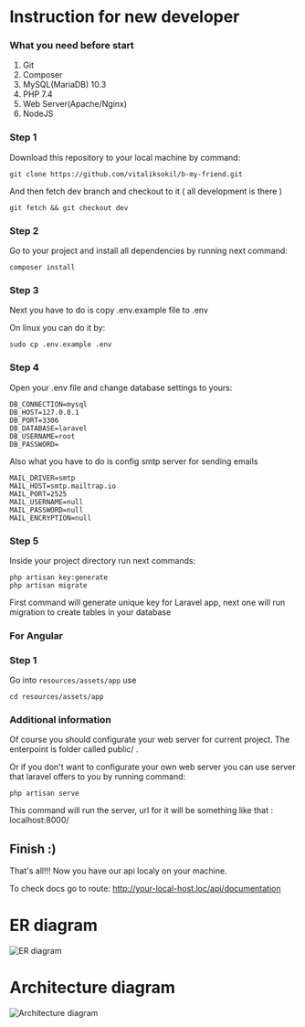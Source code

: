 # Instruction for new developer

### What you need before start
1. Git
2. Composer
3. MySQL(MariaDB) 10.3
4. PHP 7.4
5. Web Server(Apache/Nginx)
6. NodeJS

### Step 1 

Download this repository to your local machine by command:

``` git clone https://github.com/vitaliksokil/b-my-friend.git ```

And then fetch dev branch and checkout to it ( all development is there )

``` git fetch && git checkout dev ```

### Step 2
Go to your project and install all dependencies by running next command: 

``` composer install ```

### Step 3
Next you have to do is copy .env.example file to .env

On linux you can do it by:

``` sudo cp .env.example .env ```

### Step 4

Open your .env file and change database settings to yours:

```
DB_CONNECTION=mysql
DB_HOST=127.0.0.1
DB_PORT=3306
DB_DATABASE=laravel
DB_USERNAME=root
DB_PASSWORD= 
```

Also what you have to do is config smtp server for sending emails

```
MAIL_DRIVER=smtp
MAIL_HOST=smtp.mailtrap.io
MAIL_PORT=2525
MAIL_USERNAME=null
MAIL_PASSWORD=null
MAIL_ENCRYPTION=null
```


### Step 5

Inside your project directory run next commands:

```
php artisan key:generate
php artisan migrate
```

First command will generate unique key for Laravel app, next one will run migration to create tables in your database

### For Angular

### Step 1 

Go into ``` resources/assets/app ``` use
``` 
cd resources/assets/app 
```

### Additional information

Of course you should configurate your web server for current project. The enterpoint is folder called public/ .

Or if you don't want to configurate your own web server you can use server that laravel offers to you by running command:

``` php artisan serve ```

This command will run the server, url for it will be something like that : localhost:8000/


## Finish :)

That's all!!! Now you have our api localy on your machine. 

To check docs go to route: http://your-local-host.loc/api/documentation

# ER diagram
![ER diagram](http://pixs.ru/images/2020/12/24/Screenshot-from-2020-12-24-22-06-10.png)

# Architecture diagram
![Architecture diagram](http://pixs.ru/images/2020/11/27/arch-Diagram-1.jpg)
